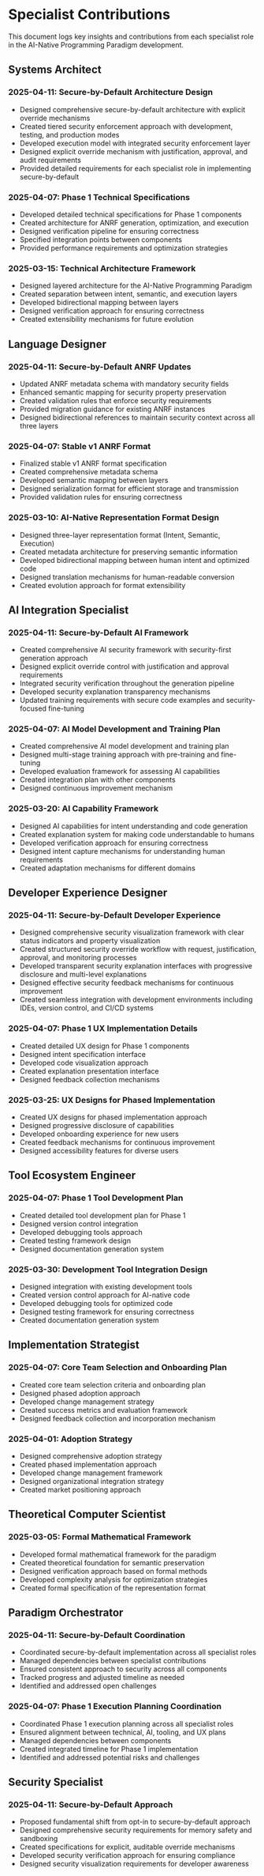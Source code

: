 # Specialist Contributions

This document logs key insights and contributions from each specialist role in the AI-Native Programming Paradigm development.

## Systems Architect

### 2025-04-11: Secure-by-Default Architecture Design
- Designed comprehensive secure-by-default architecture with explicit override mechanisms
- Created tiered security enforcement approach with development, testing, and production modes
- Developed execution model with integrated security enforcement layer
- Designed explicit override mechanism with justification, approval, and audit requirements
- Provided detailed requirements for each specialist role in implementing secure-by-default

### 2025-04-07: Phase 1 Technical Specifications
- Developed detailed technical specifications for Phase 1 components
- Created architecture for ANRF generation, optimization, and execution
- Designed verification pipeline for ensuring correctness
- Specified integration points between components
- Provided performance requirements and optimization strategies

### 2025-03-15: Technical Architecture Framework
- Designed layered architecture for the AI-Native Programming Paradigm
- Created separation between intent, semantic, and execution layers
- Developed bidirectional mapping between layers
- Designed verification approach for ensuring correctness
- Created extensibility mechanisms for future evolution

## Language Designer

### 2025-04-11: Secure-by-Default ANRF Updates
- Updated ANRF metadata schema with mandatory security fields
- Enhanced semantic mapping for security property preservation
- Created validation rules that enforce security requirements
- Provided migration guidance for existing ANRF instances
- Designed bidirectional references to maintain security context across all three layers

### 2025-04-07: Stable v1 ANRF Format
- Finalized stable v1 ANRF format specification
- Created comprehensive metadata schema
- Developed semantic mapping between layers
- Designed serialization format for efficient storage and transmission
- Provided validation rules for ensuring correctness

### 2025-03-10: AI-Native Representation Format Design
- Designed three-layer representation format (Intent, Semantic, Execution)
- Created metadata architecture for preserving semantic information
- Developed bidirectional mapping between human intent and optimized code
- Designed translation mechanisms for human-readable conversion
- Created evolution approach for format extensibility

## AI Integration Specialist

### 2025-04-11: Secure-by-Default AI Framework
- Created comprehensive AI security framework with security-first generation approach
- Designed explicit override control with justification and approval requirements
- Integrated security verification throughout the generation pipeline
- Developed security explanation transparency mechanisms
- Updated training requirements with secure code examples and security-focused fine-tuning

### 2025-04-07: AI Model Development and Training Plan
- Created comprehensive AI model development and training plan
- Designed multi-stage training approach with pre-training and fine-tuning
- Developed evaluation framework for assessing AI capabilities
- Created integration plan with other components
- Designed continuous improvement mechanism

### 2025-03-20: AI Capability Framework
- Designed AI capabilities for intent understanding and code generation
- Created explanation system for making code understandable to humans
- Developed verification approach for ensuring correctness
- Designed intent capture mechanisms for understanding human requirements
- Created adaptation mechanisms for different domains

## Developer Experience Designer

### 2025-04-11: Secure-by-Default Developer Experience
- Designed comprehensive security visualization framework with clear status indicators and property visualization
- Created structured security override workflow with request, justification, approval, and monitoring processes
- Developed transparent security explanation interfaces with progressive disclosure and multi-level explanations
- Designed effective security feedback mechanisms for continuous improvement
- Created seamless integration with development environments including IDEs, version control, and CI/CD systems

### 2025-04-07: Phase 1 UX Implementation Details
- Created detailed UX design for Phase 1 components
- Designed intent specification interface
- Developed code visualization approach
- Created explanation presentation interface
- Designed feedback collection mechanisms

### 2025-03-25: UX Designs for Phased Implementation
- Created UX designs for phased implementation approach
- Designed progressive disclosure of capabilities
- Developed onboarding experience for new users
- Created feedback mechanisms for continuous improvement
- Designed accessibility features for diverse users

## Tool Ecosystem Engineer

### 2025-04-07: Phase 1 Tool Development Plan
- Created detailed tool development plan for Phase 1
- Designed version control integration
- Developed debugging tools approach
- Created testing framework design
- Designed documentation generation system

### 2025-03-30: Development Tool Integration Design
- Designed integration with existing development tools
- Created version control approach for AI-native code
- Developed debugging tools for optimized code
- Designed testing framework for ensuring correctness
- Created documentation generation system

## Implementation Strategist

### 2025-04-07: Core Team Selection and Onboarding Plan
- Created core team selection criteria and onboarding plan
- Designed phased adoption approach
- Developed change management strategy
- Created success metrics and evaluation framework
- Designed feedback collection and incorporation mechanism

### 2025-04-01: Adoption Strategy
- Designed comprehensive adoption strategy
- Created phased implementation approach
- Developed change management framework
- Designed organizational integration strategy
- Created market positioning approach

## Theoretical Computer Scientist

### 2025-03-05: Formal Mathematical Framework
- Developed formal mathematical framework for the paradigm
- Created theoretical foundation for semantic preservation
- Designed verification approach based on formal methods
- Developed complexity analysis for optimization strategies
- Created formal specification of the representation format

## Paradigm Orchestrator

### 2025-04-11: Secure-by-Default Coordination
- Coordinated secure-by-default implementation across all specialist roles
- Managed dependencies between specialist contributions
- Ensured consistent approach to security across all components
- Tracked progress and adjusted timeline as needed
- Identified and addressed open challenges

### 2025-04-07: Phase 1 Execution Planning Coordination
- Coordinated Phase 1 execution planning across all specialist roles
- Ensured alignment between technical, AI, tooling, and UX plans
- Managed dependencies between components
- Created integrated timeline for Phase 1 implementation
- Identified and addressed potential risks and challenges

## Security Specialist

### 2025-04-11: Secure-by-Default Approach
- Proposed fundamental shift from opt-in to secure-by-default approach
- Designed comprehensive security requirements for memory safety and sandboxing
- Created specifications for explicit, auditable override mechanisms
- Developed security verification approach for ensuring compliance
- Designed security visualization requirements for developer awareness